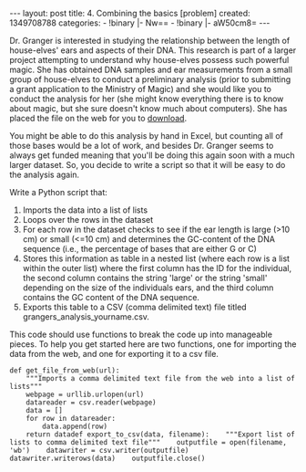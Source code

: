 --- layout: post title: 4. Combining the basics [problem] created:
1349708788 categories: - !binary |- Nw== - !binary |- aW50cm8= ---

Dr. Granger is interested in studying the relationship between the
length of house-elves' ears and aspects of their DNA. This research is
part of a larger project attempting to understand why house-elves
possess such powerful magic. She has obtained DNA samples and ear
measurements from a small group of house-elves to conduct a preliminary
analysis (prior to submitting a grant application to the Ministry of
Magic) and she would like you to conduct the analysis for her (she might
know everything there is to know about magic, but she sure doesn't know
much about computers). She has placed the file on the web for you to
[download](http://programmingforbiologists.org/sites/programmingforbiologists.org/files/houseelf_earlength_dna_data.csv).

You might be able to do this analysis by hand in Excel, but counting all
of those bases would be a lot of work, and besides Dr. Granger seems to
always get funded meaning that you'll be doing this again soon with a
much larger dataset. So, you decide to write a script so that it will be
easy to do the analysis again.

Write a Python script that:

1.  Imports the data into a list of lists
2.  Loops over the rows in the dataset
3.  For each row in the dataset checks to see if the ear length is large
    (\>10 cm) or small (\<=10 cm) and determines the GC-content of the
    DNA sequence (i.e., the percentage of bases that are either G or C)
4.  Stores this information as table in a nested list (where each row is
    a list within the outer list) where the first column has the ID for
    the individual, the second column contains the string 'large' or the
    string 'small' depending on the size of the individuals ears, and
    the third column contains the GC content of the DNA sequence.
5.  Exports this table to a CSV (comma delimited text) file titled
    grangers\_analysis\_yourname.csv.

This code should use functions to break the code up into manageable
pieces. To help you get started here are two functions, one for
importing the data from the web, and one for exporting it to a csv file.

    def get_file_from_web(url):
        """Imports a comma delimited text file from the web into a list of lists"""
        webpage = urllib.urlopen(url)
        datareader = csv.reader(webpage)
        data = []
        for row in datareader:
            data.append(row)
        return datadef export_to_csv(data, filename):    """Export list of lists to comma delimited text file"""    outputfile = open(filename, 'wb')    datawriter = csv.writer(outputfile)    datawriter.writerows(data)    outputfile.close() 
